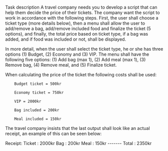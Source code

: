 Task description
A travel company needs you to develop a script that can help them decide the price of their tickets. The company want the script to work in accordance with the following steps. First, the user shall choose a ticket type (more details below), then a menu shall allow the user to add/remove a bag, add/remove included food and finalize the ticket (5 options), and finally, the total price based on ticket type, if a bag was added, and if food was included or not, shall be displayed. 

In more detail, when the user shall select the ticket type, he or she has three options (1) Budget, (2) Economy and (3) VIP. The menu shall have the following five options: (1) Add bag (max 1),  (2) Add meal (max 1), (3) Remove bag, (4) Remove meal, and (5) Finalize ticket.

When calculating the price of the ticket the following costs shall be used:

        Budget ticket = 500kr

        Economy ticket = 750kr

        VIP = 2000kr

        Bag included = 200kr

        Meal included = 150kr

The travel company insists that the last output shall look like an actual receipt, an example of this can be seen below:

Receipt:
Ticket : 2000kr
Bag    :  200kr
Meal   :  150kr
        -------
Total  : 2350kr
